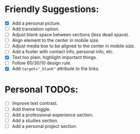 # Friendly Suggestions:

- [x] Add a personal picture.
- [ ] Add translation option.
- [ ] Adjust blank space between sections (less dead space).
- [ ] Align element to the center in mobile size.
- [ ] Adjust media box to be aligned to the center in mobile size.
- [ ] Add a footer with contact info, personal info, etc.
- [x] Text too plain, highlight important things.
- [ ] Follow 60/30/10 design rule.
- [x] Add `target="_blank"` attribute to the links.

# Personal TODOs:

- [ ] Improve text contrast.
- [ ] Add theme toggle.
- [ ] Add a professional experience section.
- [ ] Add a studies section.
- [ ] Add a personal project section.
